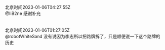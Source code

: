 北京时间2023-01-06T04:27:55Z<br>@IiB2ne 感谢补充<br><br><br>北京时间2023-01-06T01:27:05Z<br>@robotWhiteSand 没有说因为李志所以把路牌拆了，只是顺便说一下这个路牌的历史<br><br><br>